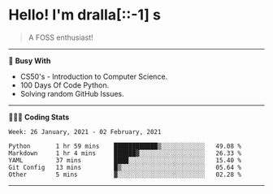 # Hello! I'm dralla\[::-1] s

> A FOSS enthusiast!
---
🧠 **Busy With**
* CS50's - Introduction to Computer Science.
* 100 Days Of Code Python.
* Solving random GitHub Issues.

<!-- ## Planning
* CS50's - Web Programming with Python and JavaScript. -->
---
👨🏻‍💻 **Coding Stats**
<!--START_SECTION:waka-->
```text
Week: 26 January, 2021 - 02 February, 2021

Python       1 hr 59 mins    ████████████▒░░░░░░░░░░░░   49.08 % 
Markdown     1 hr 4 mins     ██████▓░░░░░░░░░░░░░░░░░░   26.33 % 
YAML         37 mins         ████░░░░░░░░░░░░░░░░░░░░░   15.40 % 
Git Config   13 mins         █▒░░░░░░░░░░░░░░░░░░░░░░░   05.64 % 
Other        5 mins          ▓░░░░░░░░░░░░░░░░░░░░░░░░   02.28 % 
```
<!--END_SECTION:waka-->

---
